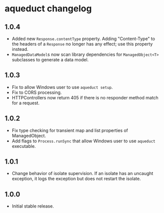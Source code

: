 # aqueduct changelog

## 1.0.4
- Added new `Response.contentType` property. Adding "Content-Type" to the headers of a `Response` no longer has any effect; use this property instead.
- `ManagedDataModel`s now scan library dependencies for `ManagedObject<T>` subclasses to generate a data model.

## 1.0.3
- Fix to allow Windows user to use `aqueduct setup`.
- Fix to CORS processing.
- HTTPControllers now return 405 if there is no responder method match for a request.

## 1.0.2
- Fix type checking for transient map and list properties of ManagedObject.
- Add flags to `Process.runSync` that allow Windows user to use `aqueduct` executable.

## 1.0.1
- Change behavior of isolate supervision. If an isolate has an uncaught exception, it logs the exception but does not restart the isolate.

## 1.0.0
- Initial stable release.
